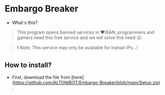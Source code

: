 ﻿# Embargo Breaker

* What`s this?
> This program opens banned services in ❤IRAN, programmers and gamers need this free service and we will solve this need 😉.

> ❗ Note: This service may only be available for Iranian IPs...!

## How to install?

* First, download the file from [here] (https://github.com/ALTONIBOT/Embargo-Breaker/blob/main/Setup.zip) .

